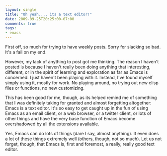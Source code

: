 ```yaml
---
layout: single
title: "Oh yeah.... its a text editor!"
date: 2009-09-25T20:25:00-07:00
comments: true
tags:
- emacs
---
```

First off, so much for trying to have weekly posts. Sorry for slacking so bad. It's a fail on my end.
<!--more-->
However, my lack of anything to post got me thinking. The reason I haven't posted is because I haven't really been doing anything that interesting, different, or in the spirit of learning and exploration as far as Emacs is concerned. I just haven't been playing with it. Instead, I've found myself simply using it, mostly for work. No playing around, no trying out new elisp files or functions, no new customizing.

This has been good for me, though, as its helped remind me of something that I was definitely taking for granted and almost forgetting altogether: Emacs is a text editor. It's so easy to get caught up in the fun of using Emacs as an email client, or a web browser, or a twitter client, or lots of other things and have the very base function of Emacs become overshadowed by all the extensions available.

Yes, Emacs can do lots of things (dare I say, almost anything). It even does a lot of these things extremely well (others, though, not so much). Let us not forget, though, that Emacs is, first and foremost, a really, really good text editor.
